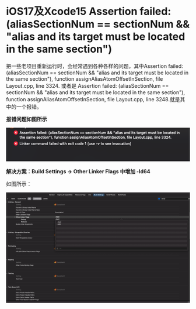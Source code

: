 
# iOS17及Xcode15 Assertion failed: (aliasSectionNum == sectionNum && "alias and its target must be located in the same section")

把一些老项目重新运行时，会经常遇到各种各样的问题，其中Assertion failed: (aliasSectionNum == sectionNum && "alias and its target must be located in the same section"), function assignAliasAtomOffsetInSection, file Layout.cpp, line 3324. 或者是 Assertion failed: (aliasSectionNum == sectionNum && "alias and its target must be located in the same section"), function assignAliasAtomOffsetInSection, file Layout.cpp, line 3248.就是其中的一个报错。


**报错问题如图所示**

![报错](../source/20240307_IOS_0001.png)


**解决方案：Build Settings -> Other Linker Flags 中增加 -ld64**

如图所示：

![报错](../source/20240307_IOS_0002.png)
